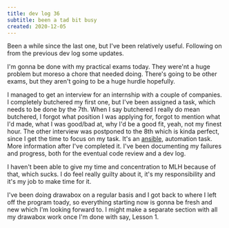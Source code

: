 ```yaml
---
title: dev log 36
subtitle: been a tad bit busy
created: 2020-12-05
---
```


Been a while since the last one, but I've been relatively useful. Following on from the previous dev log some updates.

I'm gonna be done with my practical exams today. They were'nt a huge problem but moreso a chore that needed doing. There's going to be other exams, but they aren't going to be a huge hurdle hopefully.

I managed to get an interview for an internship with a couple of companies. I completely butchered my first one, but I've been assigned a task, which needs to be done by the 7th. When I say butchered I really do mean butchered, I forgot what position I was applying for, forgot to mention what I'd made, what I was good/bad at, why I'd be a good fit, yeah, not my finest hour. The other interview was postponed to the 8th which is kinda perfect, since I get the time to focus on my task. It's an [ansible](https://docs.ansible.com/ansible/latest/index.html), automation task. More information after I've completed it. I've been documenting my failures and progress, both for the eventual code review and a dev log.

I haven't been able to give my time and concentration to MLH because of that, which sucks. I do feel really guilty about it, it's my responsibility and it's my job to make time for it.

I've been doing drawabox on a regular basis and I got back to where I left off the program toady, so everything starting now is gonna be fresh and new which I'm looking forward to. I might make a separate section with all my drawabox work once I'm done with say, Lesson 1.
